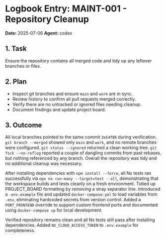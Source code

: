 # Logbook Entry: MAINT-001 - Repository Cleanup

**Date:** 2025-07-06
**Agent:** codex

## 1. Task
Ensure the repository contains all merged code and tidy up any leftover branches or files.

## 2. Plan
- Inspect git branches and ensure `main` and `work` are in sync.
- Review history to confirm all pull requests merged correctly.
- Verify there are no untracked or ignored files needing cleanup.
- Document findings and update project board.

## 3. Outcome
All local branches pointed to the same commit `3a54f86` during verification. `git branch --merged` showed only `main` and `work`, and no remote branches were configured. `git status --ignored` returned a clean working tree. `git fsck --no-reflog` reported a couple of dangling commits from past rebases, but nothing referenced by any branch. Overall the repository was tidy and no additional cleanup was necessary.

After installing dependencies with `npm install --force`, all Nx tests ran successfully via `npx nx run-many --target=test --all`, demonstrating that the workspace builds and tests cleanly on a fresh environment.
Tidied up PROJECT_BOARD formatting by removing a stray separator line.
Introduced a `.env.example` file and updated `docker-compose.yml` to load variables from `.env`, eliminating hardcoded secrets from version control.
Added a `PORT_FRONTEND` override to support custom frontend ports and documented using `docker-compose up` for local development.

Verified repository remains clean and all Nx tests still pass after installing dependencies. Added `NX_CLOUD_ACCESS_TOKEN` to `.env.example` for completeness.
